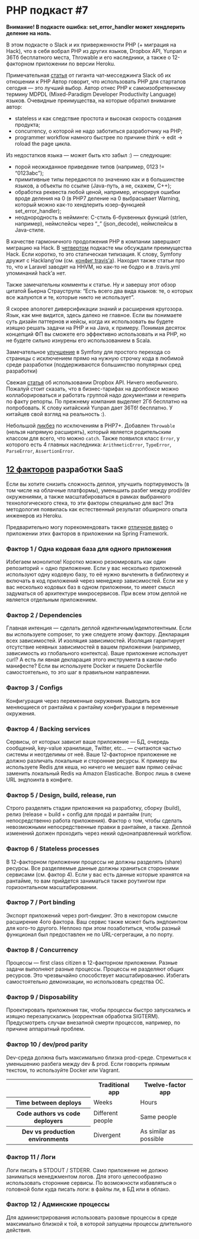 # PHP подкаст #7

__Внимание! В подкасте ошибка: set_error_handler может хендлерить деление на ноль.__

В этом подкасте о Slack и их приверженности PHP (+ миграция на Hack), что в себя вобрал PHP из других языков, Dropbox API, Yunpan и 36Тб бесплатного места, Throwable и его наследники, а также о 12-факторном приложении по версии Heroku.

Примечательная [статья](https://slack.engineering/taking-php-seriously-cf7a60065329) от гиганта чат-месседжинга Slack об их отношении к PHP Автор говорит, что использовать PHP для стартапов сегодня — это лучший выбор. Автор отнес PHP к самоизобретенному термину MDPDL (Mixed-Paradigm Developer Productivity Language) языков. Очевидные преимущества, на которые обратил внимание автор:
* stateless и как следствие простота и высокая скорость создания продукта;
* concurrency, о которой не надо заботиться разработчику на PHP;
* programmer workflow намного быстрее по причине think -> edit -> roload the page цикла.

Из недостатков языка — может быть кто забыл :) — следующие:
* порой неожиданное приведение типов (например, 0123 != “0123abc”);
* примитивные типы передаются по значению как и в большинстве языков, а объекты по ссылке (Java-путь, а не, скажем, C++);
* обработка реквеста любой ценой, например, игнорируя ошибки вроде деления на 0 (в PHP7 деление на 0 выбрасывает Warning, который можно как-то хендлерить юзер-функцией set_error_handler);
* неоднородность в нейминге: C-стиль 6-буквенных функций (strlen, например), неймспейсы через “_” (json_decode), неймспейсы в Java-стиле.

В качестве гармоничного продолжения PHP в компании завершают миграцию на Hack. В [четвертом](/2016/09/30/php-podcast-4/) подкасте мы обсуждали преимущества Hack. Если коротко, то это статическая типизация. К слову, Symfony дружит с Hacklang’ом (см. [конфиг travis’а](https://github.com/symfony/symfony/blob/master/.travis.yml)). Находил также статьи про то, что и Laravel заводят на HHVM, но как-то не бодро и в .travis.yml упоминаний hack’а нет.

Также замечательны комменты к статье. Ну и завершу этот обзор цитатой Бьерна Страуструпа: “Есть всего два вида языков: те, о которых все жалуются и те, которые никто не использует”.

Я  скорее апологет диверсификации знаний и расширения кругозора. Язык, как мне видится, здесь далеко не главное. Если вы понимаете суть дизайн паттернов и кейсы, когда их использовать вы будете изящно решать задачи на PHP и на Java, к примеру. Понимая десяток концепций ФП вы сможете его эффективно использовать и на PHP, но не будете сильно изнурены его использованием в Scala.

Замечательное [улучшение](http://symfony.com/doc/current/reference/configuration/framework.html#ide) в Symfony для простого перехода со страницы с исключением прямо на нужную строчку кода в любимой среде разработки (поддерживаются большинство популярных сред разработки)

Свежая [статья](https://www.sitepoint.com/build-your-own-dropbox-client-with-the-dropbox-api/) об использовании Dropbox API. Ничего необычного. Пожалуй стоит сказать, что в бизнес-тарифах на дропбоксе можно коллаборироваться и работать группой надо документами и генерить по факту репорты. По прежнему компания выделяет 2Гб бесплатно на попробовать. К слову китайский Yunpan дает 36Тб! бесплатно. У китайцев свой взгляд на реальность :).

Небольшой [ликбез](https://www.sitepoint.com/a-crash-course-of-changes-to-exception-handling-in-php-7/) по исключениям в PHP7+. Добавлен `Throwable` (нельзя напрямую расширять), который является родительским классом для всего, что можно `catch`. Также появился класс `Error`, у которого есть 4 главных наследника: `ArithmeticError`, `TypeError`, `ParseError`, `AssertionError`.

## [12 факторов](https://12factor.net/) разработки SaaS 

Если вы хотите снизить сложность деплоя, улучшить портируемость (в том числе на облачные платформы), уменьшить разбег между prod/dev окружениями, а также масштабироваться в рамках выбранного технологического стека, то эти факторы специально для вас! Эта методология появилась как естественный результат обширного опыта инженеров из Heroku.

Предварительно могу порекомендовать также [отличное видео](https://www.youtube.com/watch?v=hAAa9wIPB8I) о приложении этих факторов в приложении на Spring Framework.

### Фактор 1 / Одна кодовая база для одного приложения

Избегаем монолитов! Коротко можно резюмировать как один репозиторий = одно приложение. Если у вас несколько приложений используют одну кодовую базу, то её нужно вычленить в библиотеку и включать в код приложений через менеджер зависимостей. Если же у вас несколько кодовых баз в одном приложении, то имеет смысл задуматься об архитектуре микросервисов. При всем этом деплой не является отдельным приложением.

### Фактор 2 / Dependencies

Главная интенция — сделать деплой идентичным/идемпотентным. Если вы используете composer, то уже следуете этому фактору. Декларация всех зависимостей. И изоляция зависимостей. Изоляция гарантирует отсутствие неявных зависимостей в вашем приложении (например, зависимость из глобального контектса). Ваше приложение использует curl? А есть ли явная декларация этого инструмента в каком-либо манифесте? Если вы используете Docker и пишете Dockerfile самостоятельно, то это шаг в правильном направлении.

### Фактор 3 / Configs

Конфигурация через переменные окружения. Выводить все меняющиеся от рантайма к рантайму конфигурации в переменные окружения.

### Фактор 4 / Backing services

Сервисы, от которых зависит ваше приложение — БД, очередь сообщений, key-value хранилище, Twitter, etc… — считаются частью системы и неотделимы от неё. Ваше 12-факторное приложение не должно различать локальные и сторонние ресурсы. К примеру вы используете Redis для кеша, но ничего не мешает вам прямо сейчас заменить локальный Redis на Amazon Elasticache. Вопрос лишь в смене URL эндпоинта в конфиге.

### Фактор 5 / Design, build, release, run

Строго разделять стадии приложения на разработку, сборку (build), релиз (release = build + config для прода) и рантайм (run; непосредственно работа приложения). Фактор о том, чтобы сделать невозможными непосредственные правки в рантайме, а также. Деплой изменений должен проходить через некий однонаправленный workflow.

### Фактор 6 / Stateless processes

В 12-факторном приложении процессы не должны разделять (share) ресурсы. Все разделяемые данные должны храниться сторонними сервисами (см. фактор 4). Если у вас есть данные которые хранятся на рантайме, то вам прийдется заниматься также роутингом при горизонтальном масштабировании.

### Фактор 7 / Port binding

Экспорт приложений через port-биндинг. Это в некотором смысле расширение 4ого фактора. Ваш сервис также может быть эндпоинтом для кого-то другого. Неплохо при этом позаботиться, чтобы разный функционал был предоставлен не по URL-сегрегации, а по порту.

### Фактор 8 / Concurrency

Процессы — first class citizen в 12-факторном приложении. Разные задачи выполняют разные процессы. Процессы не разделяют общих ресурсов. Это чрезвычайно способствует масштабированию. Избегать самостоятельно демонизации, но использовать средства ОС.

### Фактор 9 / Disposability

Проектировать приложения так, чтобы процессы быстро запускались и изящно перезапускались (корректная обработка SIGTERM). Предусмотреть случаи внезапной смерти процессов, например, по причине аппаратный проблем.

### Фактор 10 / dev/prod parity

Dev-среда должна быть максимально близка prod-среде. Стремиться к уменьшению разбега между dev & prod. Если говорить прямым текстом, то используйте Docker или Vagrant.

<table>
    <tr>
        <td></td>   <th>Traditional app</th>    <th>Twelve-factor app</th>
    </tr>
    <tr>
        <th>Time between deploys</th>   <td>Weeks</td>	<td>Hours</td>
    </tr>
    <tr>
        <th>Code authors vs code deployers</th> <td>Different people</td>	<td>Same people</td>
    </tr>
    <tr>
        <th>Dev vs production environments</th>	<td>Divergent</td>	<td>As similar as possible</td>
    </tr>
</table>

### Фактор 11 / Логи

Логи писать в STDOUT / STDERR. Само приложение не должно заниматься менеджментом логов. Для этого целесообразно использовать сторонние сервисы. По возможности избавляться о головной боли куда писать логи: в файлы ли, в БД или в облако.

### Фактор 12 / Админские процессы

Для администрирования использовать разовые процессы в среде максимально близкой к той, в которой запущены процессы длительного действия.